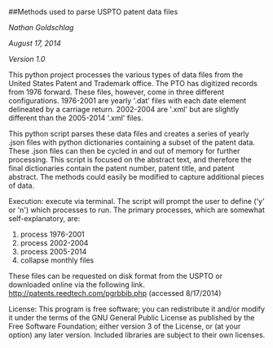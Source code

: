 ##Methods used to parse USPTO patent data files

*Nathan Goldschlag*

*August 17, 2014*

*Version 1.0*


This python project processes the various types of data files from the United States Patent and Trademark office. The PTO has digitized records from 1976 forward. These files, however, come in three different configurations. 1976-2001 are yearly '.dat' files with each date element delineated by a carriage return. 2002-2004 are '.xml' but are slightly different than the 2005-2014 '.xml' files. 

This python script parses these data files and creates a series of yearly .json files with python dictionaries containing a subset of the patent data. These .json files can then be cycled in and out of memory for further processing. This script is focused on the abstract text, and therefore the final dictionaries contain the patent number, patent title, and patent abstract. The methods could easily be modified to capture additional pieces of data.

Execution: execute via terminal. The script will prompt the user to define ('y' or 'n') which processes to run. The primary processes, which are somewhat self-explanatory, are:
1) process 1976-2001
2) process 2002-2004
3) process 2005-2014
4) collapse monthly files

These files can be requested on disk format from the USPTO or downloaded online via the following link.
http://patents.reedtech.com/pgrbbib.php (accessed 8/17/2014)

License: This program is free software; you can redistribute it and/or modify it under the terms of the GNU General Public License as published by the Free Software Foundation; either version 3 of the License, or (at your option) any later version. Included libraries are subject to their own licenses.

